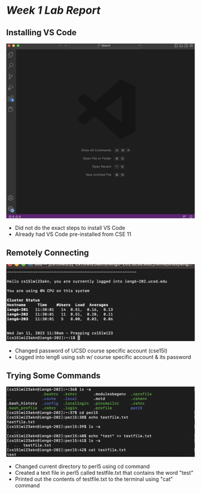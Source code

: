 # _Week 1 Lab Report_

## Installing VS Code

![VSC][1]

- Did not do the exact steps to install VS Code 
- Already had VS Code pre-installed from CSE 11

## Remotely Connecting

![SSH][2]

- Changed password of UCSD course specific account (cse15l)
- Logged into ieng6 using ssh w/ course specific account & its password

## Trying Some Commands

![Commands][3]

- Changed current directory to perl5 using cd command
- Created a text file in perl5 called testfile.txt that contains the word "test"
- Printed out the contents of testfile.txt to the terminal using "cat" command

[1]: VSC.png
[2]: SSH.png
[3]: COMMANDS.png
